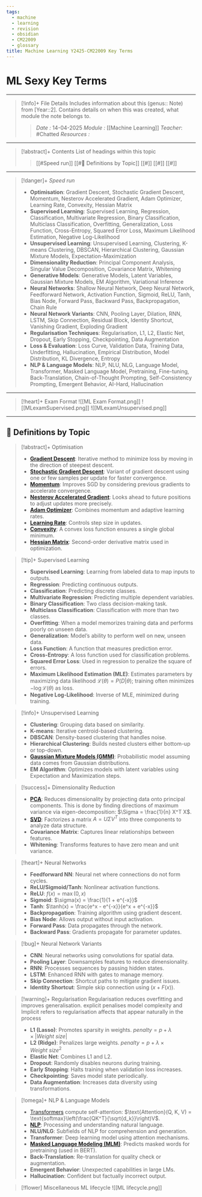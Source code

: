 ```yaml
---
tags:
  - machine
  - learning
  - revision
  - obsidian
  - CM22009
  - glossary
title: Machine Learning Y2425-CM22009 Key Terms
---
```

# ML Sexy Key Terms
---
> [!info]+ File Details
> Includes information about this (genus:: Note) from [Year::2]. Contains details on when this was created, what module the note belongs to.
> > *Date :*  14-04-2025
> > *Module :* [[Machine Learning]]
> > *Teacher*: #Chatted 
> > *Resources :*

---
> [!abstract]+ Contents
> List of headings within this topic
> > [[#Speed run]]
> [[#🧮 Definitions by Topic]]
> [[#]]
> [[#]]
> [[#]]

--- 
> [!danger]+ *Speed run*
> - **Optimisation**: Gradient Descent, Stochastic Gradient Descent, Momentum, Nesterov Accelerated Gradient, Adam Optimizer, Learning Rate, Convexity, Hessian Matrix  
> - **Supervised Learning**: Supervised Learning, Regression, Classification, Multivariate Regression, Binary Classification, Multiclass Classification, Overfitting, Generalization, Loss Function, Cross-Entropy, Squared Error Loss, Maximum Likelihood Estimation, Negative Log-Likelihood  
> - **Unsupervised Learning**: Unsupervised Learning, Clustering, K-means Clustering, DBSCAN, Hierarchical Clustering, Gaussian Mixture Models, Expectation-Maximization  
> - **Dimensionality Reduction**: Principal Component Analysis, Singular Value Decomposition, Covariance Matrix, Whitening  
> - **Generative Models**: Generative Models, Latent Variables, Gaussian Mixture Models, EM Algorithm, Variational Inference  
> - **Neural Networks**: Shallow Neural Network, Deep Neural Network, Feedforward Network, Activation Function, Sigmoid, ReLU, Tanh, Bias Node, Forward Pass, Backward Pass, Backpropagation, Chain Rule  
> - **Neural Network Variants**: CNN, Pooling Layer, Dilation, RNN, LSTM, Skip Connection, Residual Block, Identity Shortcut, Vanishing Gradient, Exploding Gradient  
> - **Regularisation Techniques**: Regularisation, L1, L2, Elastic Net, Dropout, Early Stopping, Checkpointing, Data Augmentation  
> - **Loss & Evaluation**: Loss Curve, Validation Data, Training Data, Underfitting, Hallucination, Empirical Distribution, Model Distribution, KL Divergence, Entropy  
> - **NLP & Language Models**: NLP, NLU, NLG, Language Model, Transformer, Masked Language Model, Pretraining, Fine-tuning, Back-Translation, Chain-of-Thought Prompting, Self-Consistency Prompting, Emergent Behavior, AI-Hard, Hallucination

---


> [!heart]+ Exam Format
> ![[ML Exam Format.png]]
> ![[MLexamSupervised.png]]
> ![[MLexamUnsupervised.png]]

---
## 🧮 Definitions by Topic

> [!abstract]+ Optimisation
> - **[Gradient Descent](https://en.wikipedia.org/wiki/Gradient_descent)**: Iterative method to minimize loss by moving in the direction of steepest descent.
> - **[Stochastic Gradient Descent](https://en.wikipedia.org/wiki/Stochastic_gradient_descent)**: Variant of gradient descent using one or few samples per update for faster convergence.
> - **[Momentum](https://en.wikipedia.org/wiki/Stochastic_gradient_descent#Momentum)**: Improves SGD by considering previous gradients to accelerate convergence.
> - **[Nesterov Accelerated Gradient](https://towardsdatascience.com/nesterov-accelerated-gradient-how-it-works-7cb5bbb597b2)**: Looks ahead to future positions to adjust updates more precisely.
> - **[Adam Optimizer](https://arxiv.org/abs/1412.6980)**: Combines momentum and adaptive learning rates.
> - **[Learning Rate](https://machinelearningmastery.com/learning-rate-for-deep-learning-neural-networks/)**: Controls step size in updates.
> - **[Convexity](https://en.wikipedia.org/wiki/Convex_function)**: A convex loss function ensures a single global minimum.
> - **[Hessian Matrix](https://en.wikipedia.org/wiki/Hessian_matrix)**: Second-order derivative matrix used in optimization.

> [!tip]+ Supervised Learning
> - **Supervised Learning**: Learning from labeled data to map inputs to outputs.
> - **Regression**: Predicting continuous outputs.
> - **Classification**: Predicting discrete classes.
> - **Multivariate Regression**: Predicting multiple dependent variables.
> - **Binary Classification**: Two class decision-making task.
> - **Multiclass Classification**: Classification with more than two classes.
> - **Overfitting**: When a model memorizes training data and performs poorly on unseen data.
> - **Generalization**: Model’s ability to perform well on new, unseen data.
> - **Loss Function**: A function that measures prediction error.
> - **Cross-Entropy**: A loss function used for classification problems.
> - **Squared Error Loss**: Used in regression to penalize the square of errors.
> - **Maximum Likelihood Estimation (MLE)**: Estimates parameters by maximizing data likelihood $\mathcal{L}(\theta) = P(D|\theta)$; training often minimizes $-\log \mathcal{L}(\theta)$ as loss.
> - **Negative Log-Likelihood**: Inverse of MLE, minimized during training.

> [!info]+ Unsupervised Learning
> - **Clustering**: Grouping data based on similarity.
> - **K-means**: Iterative centroid-based clustering.
> - **DBSCAN**: Density-based clustering that handles noise.
> - **Hierarchical Clustering**: Builds nested clusters either bottom-up or top-down.
> - **[Gaussian Mixture Models (GMM)](https://en.wikipedia.org/wiki/Mixture_model)**: Probabilistic model assuming data comes from Gaussian distributions.
> - **EM Algorithm**: Optimizes models with latent variables using Expectation and Maximization steps.

> [!success]+ Dimensionality Reduction
> - **[PCA](https://en.wikipedia.org/wiki/Principal_component_analysis)**: Reduces dimensionality by projecting data onto principal components. This is done by finding directions of maximum variance via eigen-decomposition: $\Sigma = \frac{1}{n} X^T X$.
> - **[SVD](https://en.wikipedia.org/wiki/Singular_value_decomposition)**: Factorizes a matrix $A = U \Sigma V^T$ into three components to analyze data structure.
> - **Covariance Matrix**: Captures linear relationships between features.
> - **Whitening**: Transforms features to have zero mean and unit variance.

> [!heart]+ Neural Networks
> - **Feedforward NN**: Neural net where connections do not form cycles.
> - **ReLU/Sigmoid/Tanh**: Nonlinear activation functions.
> - **ReLU**: $f(x) = \max(0, x)$
> - **Sigmoid**: $\sigma(x) = \frac{1}{1 + e^{-x}}$
> - **Tanh**: $\tanh(x) = \frac{e^x - e^{-x}}{e^x + e^{-x}}$
> - **Backpropagation**: Training algorithm using gradient descent.
> - **Bias Node**: Allows output without input activation.
> - **Forward Pass**: Data propagates through the network.
> - **Backward Pass**: Gradients propagate for parameter updates.

> [!bug]+ Neural Network Variants
> - **CNN**: Neural networks using convolutions for spatial data.
> - **Pooling Layer**: Downsamples features to reduce dimensionality.
> - **RNN**: Processes sequences by passing hidden states.
> - **LSTM**: Enhanced RNN with gates to manage memory.
> - **Skip Connection**: Shortcut paths to mitigate gradient issues.
> - **Identity Shortcut**: Simple skip connection using $( x + F(x) )$.

> [!warning]+ Regularisation
> Regularisation reduces overfitting and improves generalisation. explicit penalises model complexity and Implicit refers to regularisation affects that appear naturally in the process
> - **L1 (Lasso)**: Promotes sparsity in weights. $penalty = p + \lambda \times |Weight \ size|$
> - **L2 (Ridge)**: Penalizes large weights. $penalty = p + \lambda \times Weight \ size^2$
> - **Elastic Net**: Combines L1 and L2.
> - **Dropout**: Randomly disables neurons during training.
> - **Early Stopping**: Halts training when validation loss increases.
> - **Checkpointing**: Saves model state periodically.
> - **Data Augmentation**: Increases data diversity using transformations.

> [!omega]+ NLP & Language Models
> - [Transformers](https://en.wikipedia.org/wiki/Transformer_(machine_learning_model)) compute self-attention: $\text{Attention}(Q, K, V) = \text{softmax}\left(\frac{QK^T}{\sqrt{d_k}}\right)V$.
> - **[NLP](https://en.wikipedia.org/wiki/Natural_language_processing)**: Processing and understanding natural language.
> - **NLU/NLG**: Subfields of NLP for comprehension and generation.
> - **Transformer**: Deep learning model using attention mechanisms.
> - **[Masked Language Modeling (MLM)](https://huggingface.co/transformers/glossary.html#masked-language-modeling)**: Predicts masked words for pretraining (used in BERT).
> - **Back-Translation**: Re-translation for quality check or augmentation.
> - **Emergent Behavior**: Unexpected capabilities in large LMs.
> - **Hallucination**: Confident but factually incorrect output.


> [!flower] Miscellaneous
> ML lifecycle ![[ML lifecycle.png]]
> 